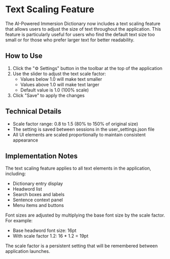 # Text Scaling Feature

The AI-Powered Immersion Dictionary now includes a text scaling feature that allows users to adjust the size of text throughout the application. This feature is particularly useful for users who find the default text size too small or for those who prefer larger text for better readability.

## How to Use

1. Click the "⚙️ Settings" button in the toolbar at the top of the application
2. Use the slider to adjust the text scale factor:
   - Values below 1.0 will make text smaller
   - Values above 1.0 will make text larger
   - Default value is 1.0 (100% scale)
3. Click "Save" to apply the changes

## Technical Details

- Scale factor range: 0.8 to 1.5 (80% to 150% of original size)
- The setting is saved between sessions in the user_settings.json file
- All UI elements are scaled proportionally to maintain consistent appearance

## Implementation Notes

The text scaling feature applies to all text elements in the application, including:

- Dictionary entry display
- Headword list
- Search boxes and labels
- Sentence context panel
- Menu items and buttons

Font sizes are adjusted by multiplying the base font size by the scale factor. For example:

- Base headword font size: 16pt
- With scale factor 1.2: 16 * 1.2 = 19pt

The scale factor is a persistent setting that will be remembered between application launches.